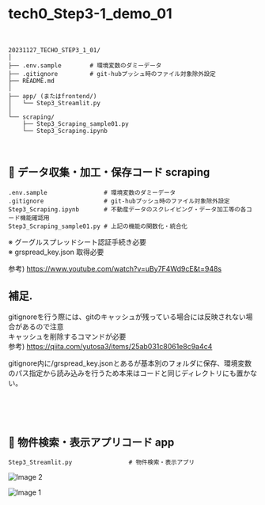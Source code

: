 # tech0_Step3-1_demo_01

<br>

```
20231127_TECHO_STEP3_1_01/
│
├── .env.sample        # 環境変数のダミーデータ
├── .gitignore         # git-hubプッシュ時のファイル対象除外設定
├── README.md
│
├── app/ (またはfrontend/)
│   └── Step3_Streamlit.py   
│
└── scraping/
    ├── Step3_Scraping_sample01.py
    └── Step3_Scraping.ipynb
```

<br>
    
## 🔳 データ収集・加工・保存コード scraping
```
.env.sample                # 環境変数のダミーデータ
.gitignore                 # git-hubプッシュ時のファイル対象除外設定
Step3_Scraping.ipynb       # 不動産データのスクレイピング・データ加工等の各コード機能確認用  
Step3_Scraping_sample01.py # 上記の機能の関数化・統合化                     
```

※ グーグルスプレッドシート認証手続き必要  
※ grspread_key.json  取得必要  
  
参考) https://www.youtube.com/watch?v=uBy7F4Wd9cE&t=948s

## 補足.
gitignoreを行う際には、gitのキャッシュが残っている場合には反映されない場合があるので注意  
キャッシュを削除するコマンドが必要  
参考) https://qiita.com/yutosa3/items/25ab031c8061e8c9a4c4  

gitignore内に/grspread_key.jsonとあるが基本別のフォルダに保存、環境変数のパス指定から読み込みを行うため本来はコードと同じディレクトリにも置かない。

<br>
<br>
<br>

## 🔳 物件検索・表示アプリコード app

```
Step3_Streamlit.py                # 物件検索・表示アプリ
```
![Image 2](https://imgur.com/Bdxw09e.jpg)

![Image 1](https://imgur.com/8MaMreT.jpg)



